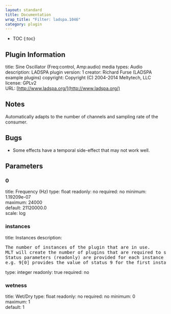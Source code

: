 ```yaml
---
layout: standard
title: Documentation
wrap_title: "Filter: ladspa.1046"
category: plugin
---
```

* TOC
{:toc}

## Plugin Information

title: Sine Oscillator (Freq:control, Amp:audio)
media types:
Audio  
description: LADSPA plugin
version: 1
creator: Richard Furse (LADSPA example plugins)
copyright: Copyright (C) 2004-2014 Meltytech, LLC  
license: GPLv2  
URL: [http://www.ladspa.org/](http://www.ladspa.org/)  

## Notes

Automatically adapts to the number of channels and sampling rate of the consumer.

## Bugs

* Some effects have a temporal side-effect that may not work well.


## Parameters

### 0

title: Frequency (Hz)  type: float
readonly: no
required: no
minimum: 1.19209e-07  
maximum: 24000  
default: 21120000.0  
scale: log  

### instances

title: Instances  description:
<pre>
The number of instances of the plugin that are in use.
MLT will create the number of plugins that are required to support the number of audio channels.
Status parameters (readonly) are provided for each instance and are accessed by specifying the instance number after the identifier (starting at zero).
e.g. 9[0] provides the value of status 9 for the first instance.
</pre>
type: integer
readonly: true
required: no

### wetness

title: Wet/Dry  type: float
readonly: no
required: no
minimum: 0  
maximum: 1  
default: 1  

